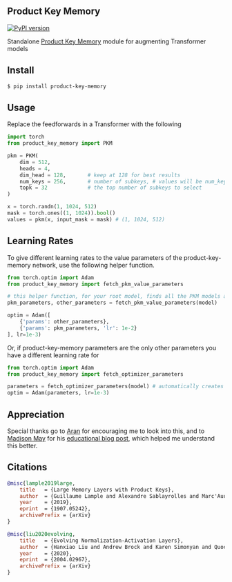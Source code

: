 ## Product Key Memory

[![PyPI version](https://badge.fury.io/py/product-key-memory.svg)](https://badge.fury.io/py/product-key-memory)

Standalone <a href="https://arxiv.org/abs/1907.05242">Product Key Memory</a> module for augmenting Transformer models

## Install

```bash
$ pip install product-key-memory
```

## Usage

Replace the feedforwards in a Transformer with the following

```python
import torch
from product_key_memory import PKM

pkm = PKM(
    dim = 512,
    heads = 4,
    dim_head = 128,       # keep at 128 for best results
    num_keys = 256,       # number of subkeys, # values will be num_keys ^ 2
    topk = 32             # the top number of subkeys to select
)

x = torch.randn(1, 1024, 512)
mask = torch.ones((1, 1024)).bool()
values = pkm(x, input_mask = mask) # (1, 1024, 512)
```

## Learning Rates

To give different learning rates to the value parameters of the product-key-memory network, use the following helper function.

```python
from torch.optim import Adam
from product_key_memory import fetch_pkm_value_parameters

# this helper function, for your root model, finds all the PKM models and the embedding bag weight parameters
pkm_parameters, other_parameters = fetch_pkm_value_parameters(model)

optim = Adam([
    {'params': other_parameters},
    {'params': pkm_parameters, 'lr': 1e-2}
], lr=1e-3)
```

Or, if product-key-memory parameters are the only other parameters you have a different learning rate for

```python
from torch.optim import Adam
from product_key_memory import fetch_optimizer_parameters

parameters = fetch_optimizer_parameters(model) # automatically creates array of parameter settings with learning rate set at 1e-2 for pkm values
optim = Adam(parameters, lr=1e-3)
```

## Appreciation

Special thanks go to <a href="https://github.com/AranKomat">Aran</a> for encouraging me to look into this, and to <a href="https://github.com/madisonmay">Madison May</a> for his <a href="https://www.pragmatic.ml/large-memory-layers-with-product-keys/">educational blog post</a>, which helped me understand this better.

## Citations

```bibtex
@misc{lample2019large,
    title   = {Large Memory Layers with Product Keys},
    author  = {Guillaume Lample and Alexandre Sablayrolles and Marc'Aurelio Ranzato and Ludovic Denoyer and Hervé Jégou},
    year    = {2019},
    eprint  = {1907.05242},
    archivePrefix = {arXiv}
}
```

```bibtex
@misc{liu2020evolving,
    title   = {Evolving Normalization-Activation Layers},
    author  = {Hanxiao Liu and Andrew Brock and Karen Simonyan and Quoc V. Le},
    year    = {2020},
    eprint  = {2004.02967},
    archivePrefix = {arXiv}
}
```
